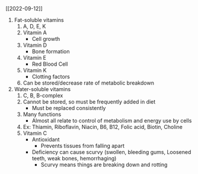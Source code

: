 [[2022-09-12]]

1. Fat-soluble vitamins
	1. A, D, E, K
	2. Vitamin A
		- Cell growth
	3. Vitamin D
		- Bone formation
	4. Vitamin E
		- Red Blood Cell
	5. Vitamin K
		- Clotting factors
	6. Can be stored/decrease rate of metabolic breakdown
1. Water-soluble vitamins
	1. C, B, B-complex
	2. Cannot be stored, so must be frequently added in diet
		- Must be replaced consistently 
	3. Many functions 
		- Almost all relate to control of metabolism and energy use by cells
	4. Ex: Thiamin, Riboflavin, Niacin, B6, B12, Folic acid, Biotin, Choline
	5. Vitamin C
		- Antioxidant
			- Prevents tissues from falling apart
		- Deficiency can cause scurvy (swollen, bleeding gums, Loosened teeth, weak bones, hemorrhaging)
			- Scurvy means things are breaking down and rotting